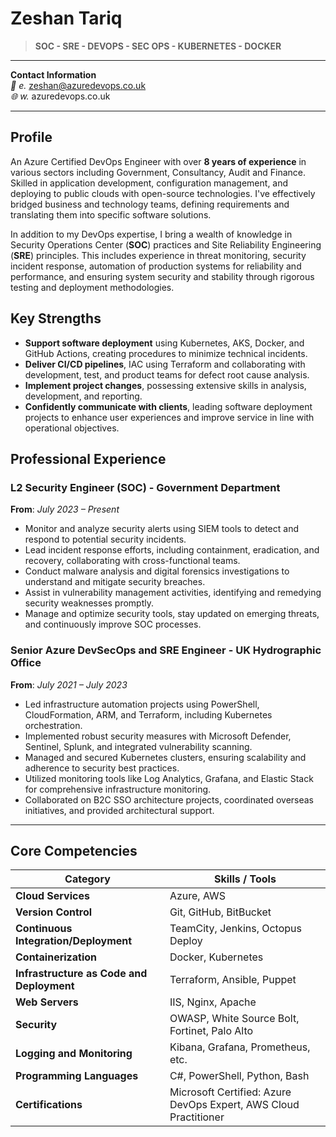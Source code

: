 # Zeshan Tariq

> **SOC - SRE - DEVOPS - SEC OPS - KUBERNETES - DOCKER**

---

**Contact Information**  
*📧 e.* zeshan@azuredevops.co.uk  
*🌐 w.* azuredevops.co.uk

---

## Profile

An Azure Certified DevOps Engineer with over **8 years of experience** in various sectors including Government, Consultancy, Audit and Finance. Skilled in application development, configuration management, and deploying to public clouds with open-source technologies. I've effectively bridged business and technology teams, defining requirements and translating them into specific software solutions.

In addition to my DevOps expertise, I bring a wealth of knowledge in Security Operations Center (**SOC**) practices and Site Reliability Engineering (**SRE**) principles. This includes experience in threat monitoring, security incident response, automation of production systems for reliability and performance, and ensuring system security and stability through rigorous testing and deployment methodologies.

## Key Strengths

- **Support software deployment** using Kubernetes, AKS, Docker, and GitHub Actions, creating procedures to minimize technical incidents.
- **Deliver CI/CD pipelines**, IAC using Terraform and collaborating with development, test, and product teams for defect root cause analysis.
- **Implement project changes**, possessing extensive skills in analysis, development, and reporting.
- **Confidently communicate with clients**, leading software deployment projects to enhance user experiences and improve service in line with operational objectives.

## Professional Experience

### L2 Security Engineer (SOC) - Government Department
**From**: *July 2023 – Present*
- Monitor and analyze security alerts using SIEM tools to detect and respond to potential security incidents.
- Lead incident response efforts, including containment, eradication, and recovery, collaborating with cross-functional teams.
- Conduct malware analysis and digital forensics investigations to understand and mitigate security breaches.
- Assist in vulnerability management activities, identifying and remedying security weaknesses promptly.
- Manage and optimize security tools, stay updated on emerging threats, and continuously improve SOC processes.

### Senior Azure DevSecOps and SRE Engineer - UK Hydrographic Office
**From**: *July 2021 – July 2023*
- Led infrastructure automation projects using PowerShell, CloudFormation, ARM, and Terraform, including Kubernetes orchestration.
- Implemented robust security measures with Microsoft Defender, Sentinel, Splunk, and integrated vulnerability scanning.
- Managed and secured Kubernetes clusters, ensuring scalability and adherence to security best practices.
- Utilized monitoring tools like Log Analytics, Grafana, and Elastic Stack for comprehensive infrastructure monitoring.
- Collaborated on B2C SSO architecture projects, coordinated overseas initiatives, and provided architectural support.

---

## Core Competencies

| Category                                   | Skills / Tools                                         |
|--------------------------------------------|--------------------------------------------------------|
| **Cloud Services**                         | Azure, AWS                                             |
| **Version Control**                        | Git, GitHub, BitBucket                                 |
| **Continuous Integration/Deployment**      | TeamCity, Jenkins, Octopus Deploy                      |
| **Containerization**                       | Docker, Kubernetes                                     |
| **Infrastructure as Code and Deployment**  | Terraform, Ansible, Puppet                             |
| **Web Servers**                            | IIS, Nginx, Apache                                      |
| **Security**                               | OWASP, White Source Bolt, Fortinet, Palo Alto          |
| **Logging and Monitoring**                 | Kibana, Grafana, Prometheus, etc.                       |
| **Programming Languages**                  | C#, PowerShell, Python, Bash                           |
| **Certifications**                         | Microsoft Certified: Azure DevOps Expert, AWS Cloud Practitioner |

